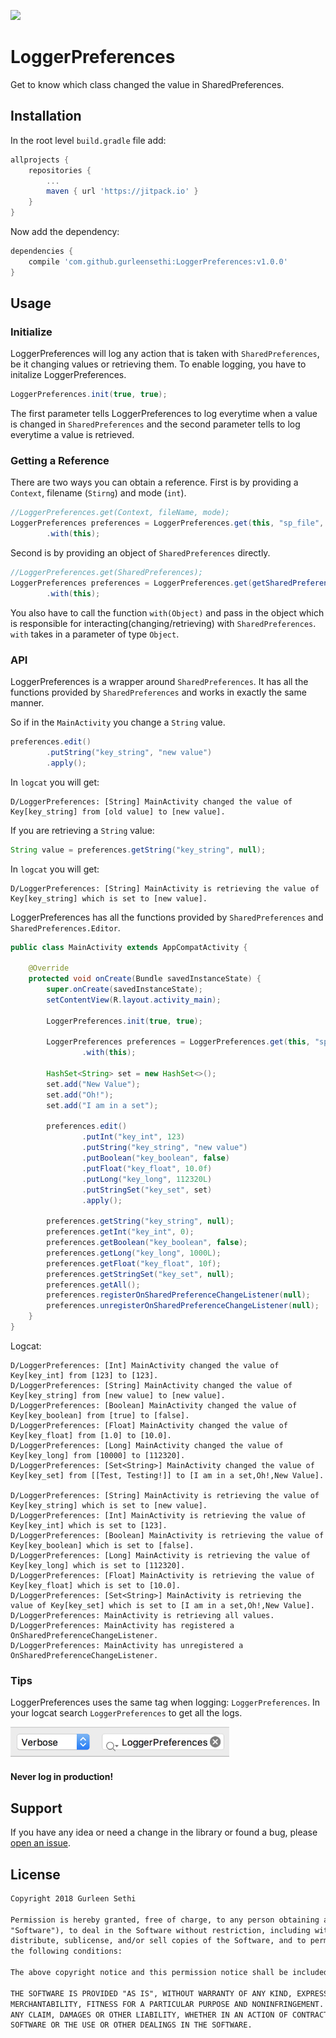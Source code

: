 [![](https://jitpack.io/v/gurleensethi/LoggerPreferences.svg)](https://jitpack.io/#gurleensethi/LoggerPreferences)
# LoggerPreferences
Get to know which class changed the value in SharedPreferences.

## Installation
In the root level `build.gradle` file add:
```gradle
allprojects {
    repositories {
        ...
        maven { url 'https://jitpack.io' }
    }
}
```
Now add the dependency:
```gradle
dependencies {
    compile 'com.github.gurleensethi:LoggerPreferences:v1.0.0'
}
```
## Usage
### Initialize
LoggerPreferences will log any action that is taken with `SharedPreferences`, be it changing values or retrieving them.
To enable logging, you have to initalize LoggerPreferences.
```java
LoggerPreferences.init(true, true);
```
The first parameter tells LoggerPreferences to log everytime when a value is changed in `SharedPreferences` and the second parameter tells to log everytime a value is retrieved.

### Getting a Reference
There are two ways you can obtain a reference.
First is by providing a `Context`, filename (`Stirng`) and mode (`int`).
```java
//LoggerPreferences.get(Context, fileName, mode);
LoggerPreferences preferences = LoggerPreferences.get(this, "sp_file", Context.MODE_PRIVATE)
        .with(this);
```
Second is by providing an object of `SharedPreferences` directly.
```java
//LoggerPreferences.get(SharedPreferences);
LoggerPreferences preferences = LoggerPreferences.get(getSharedPreferences("sp_file", Context.MODE_PRIVATE))
        .with(this);
```
You also have to call the function `with(Object)` and pass in the object which is responsible for interacting(changing/retrieving) with `SharedPreferences`. `with` takes in a parameter of type `Object`.

### API
LoggerPreferences is a wrapper around `SharedPreferences`. It has all the functions provided by `SharedPreferences` and works in exactly the same manner.

So if in the `MainActivity` you change a `String` value.
```java
preferences.edit()
        .putString("key_string", "new value")
        .apply();
```
In `logcat` you will get:
```
D/LoggerPreferences: [String] MainActivity changed the value of Key[key_string] from [old value] to [new value].
```
If you are retrieving a `String` value:
```java
String value = preferences.getString("key_string", null);
```
In `logcat` you will get:
```
D/LoggerPreferences: [String] MainActivity is retrieving the value of Key[key_string] which is set to [new value].
```

LoggerPreferences has all the functions provided by `SharedPreferences` and `SharedPreferences.Editor`.
```java
public class MainActivity extends AppCompatActivity {

    @Override
    protected void onCreate(Bundle savedInstanceState) {
        super.onCreate(savedInstanceState);
        setContentView(R.layout.activity_main);

        LoggerPreferences.init(true, true);

        LoggerPreferences preferences = LoggerPreferences.get(this, "sp_file", Context.MODE_PRIVATE)
                .with(this);

        HashSet<String> set = new HashSet<>();
        set.add("New Value");
        set.add("Oh!");
        set.add("I am in a set");

        preferences.edit()
                .putInt("key_int", 123)
                .putString("key_string", "new value")
                .putBoolean("key_boolean", false)
                .putFloat("key_float", 10.0f)
                .putLong("key_long", 112320L)
                .putStringSet("key_set", set)
                .apply();

        preferences.getString("key_string", null);
        preferences.getInt("key_int", 0);
        preferences.getBoolean("key_boolean", false);
        preferences.getLong("key_long", 1000L);
        preferences.getFloat("key_float", 10f);
        preferences.getStringSet("key_set", null);
        preferences.getAll();
        preferences.registerOnSharedPreferenceChangeListener(null);
        preferences.unregisterOnSharedPreferenceChangeListener(null);
    }
}
```
Logcat:
```
D/LoggerPreferences: [Int] MainActivity changed the value of Key[key_int] from [123] to [123].
D/LoggerPreferences: [String] MainActivity changed the value of Key[key_string] from [new value] to [new value].
D/LoggerPreferences: [Boolean] MainActivity changed the value of Key[key_boolean] from [true] to [false].
D/LoggerPreferences: [Float] MainActivity changed the value of Key[key_float] from [1.0] to [10.0].
D/LoggerPreferences: [Long] MainActivity changed the value of Key[key_long] from [10000] to [112320].
D/LoggerPreferences: [Set<String>] MainActivity changed the value of Key[key_set] from [[Test, Testing!]] to [I am in a set,Oh!,New Value].

D/LoggerPreferences: [String] MainActivity is retrieving the value of Key[key_string] which is set to [new value].
D/LoggerPreferences: [Int] MainActivity is retrieving the value of Key[key_int] which is set to [123].
D/LoggerPreferences: [Boolean] MainActivity is retrieving the value of Key[key_boolean] which is set to [false].
D/LoggerPreferences: [Long] MainActivity is retrieving the value of Key[key_long] which is set to [112320].
D/LoggerPreferences: [Float] MainActivity is retrieving the value of Key[key_float] which is set to [10.0].
D/LoggerPreferences: [Set<String>] MainActivity is retrieving the value of Key[key_set] which is set to [I am in a set,Oh!,New Value].
D/LoggerPreferences: MainActivity is retrieving all values.
D/LoggerPreferences: MainActivity has registered a OnSharedPreferenceChangeListener.
D/LoggerPreferences: MainActivity has unregistered a OnSharedPreferenceChangeListener.
```

### Tips
LoggerPreferences uses the same tag when logging: `LoggerPreferences`. In your logcat search `LoggerPreferences` to get all the logs.

<img src="https://raw.githubusercontent.com/gurleensethi/LoggerPreferences/master/images/logger_tag.png" width="350"/>

#### Never log in production!

## Support
If you have any idea or need a change in the library or found a bug, please [open an issue](https://github.com/gurleensethi/LoggerPreferences/issues/new).

## License
```txt
Copyright 2018 Gurleen Sethi

Permission is hereby granted, free of charge, to any person obtaining a copy of this software and associated documentation files (the
"Software"), to deal in the Software without restriction, including without limitation the rights to use, copy, modify, merge, publish,
distribute, sublicense, and/or sell copies of the Software, and to permit persons to whom the Software is furnished to do so, subject to
the following conditions:

The above copyright notice and this permission notice shall be included in all copies or substantial portions of the Software.

THE SOFTWARE IS PROVIDED "AS IS", WITHOUT WARRANTY OF ANY KIND, EXPRESS OR IMPLIED, INCLUDING BUT NOT LIMITED TO THE WARRANTIES OF
MERCHANTABILITY, FITNESS FOR A PARTICULAR PURPOSE AND NONINFRINGEMENT. IN NO EVENT SHALL THE AUTHORS OR COPYRIGHT HOLDERS BE LIABLE FOR
ANY CLAIM, DAMAGES OR OTHER LIABILITY, WHETHER IN AN ACTION OF CONTRACT, TORT OR OTHERWISE, ARISING FROM, OUT OF OR IN CONNECTION WITH THE
SOFTWARE OR THE USE OR OTHER DEALINGS IN THE SOFTWARE.
```
